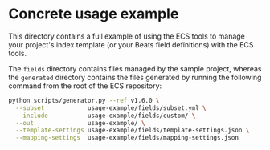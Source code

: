# Concrete usage example

This directory contains a full example of using the ECS tools to manage your
project's index template (or your Beats field definitions) with the ECS tools.

The `fields` directory contains files managed by the sample project, whereas
the `generated` directory contains the files generated by running the following
command from the root of the ECS repository:

```bash
python scripts/generator.py --ref v1.6.0 \
  --subset            usage-example/fields/subset.yml \
  --include           usage-example/fields/custom/ \
  --out               usage-example/ \
  --template-settings usage-example/fields/template-settings.json \
  --mapping-settings  usage-example/fields/mapping-settings.json
```


